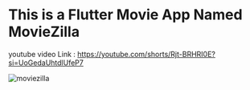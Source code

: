 # This is a Flutter Movie App Named MovieZilla

youtube video Link : https://youtube.com/shorts/Rjt-BRHRI0E?si=UoGedaUhtdlUfeP7


![moviezilla](https://github.com/user-attachments/assets/ab2802ec-3319-44b8-a31b-111ae8db0a79)
